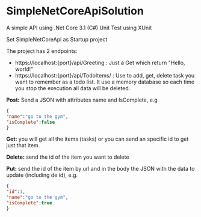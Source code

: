 # SimpleNetCoreApiSolution
A simple API using .Net Core 3.1 (C#)
Unit Test using XUnit

Set SimpleNetCoreApi as Startup project

The project has 2 endpoints:
* https://localhost:{port}/api/Greeting : Just a Get which return "Hello, world!"
* https://localhost:{port}/api/TodoItems/ : Use to add, get, delete task you want to remember as a todo list. It use a memory database so each time you stop the execution all data will be deleted. 

**Post:** Send a JSON with attributes name and IsComplete, e.g 
```JSON 
{
"name":"go to the gym",
"isComplete":false
}
```
**Get:** you will get all the items (tasks) or you can send an specific id to get just that item.

**Delete:** send the id of the item you want to delete

**Put:** send the id of the item by url and in the body the JSON with the data to update (including de id), e.g.
```JSON 
{
"id":1,
"name":"go to the gym",
"isComplete":true
}
```
